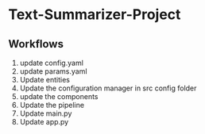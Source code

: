 # Text-Summarizer-Project

## Workflows
1. update config.yaml
2. update params.yaml
3. Update entities
4. Update the configuration manager in src config folder
5. update the components
6. Update the pipeline
7. Update main.py
8. Update app.py
